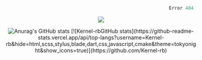 
  
```python
                                                            Error 404   :(
```

<p align="center">
  <a href="https://skillicons.dev">
    <img src="https://skillicons.dev/icons?i=py,ts,rust,java" />
  </a>
</p>

<p align="center">
  <img alt="Anurag's GitHub stats" src="https://github-readme-stats.vercel.app/api?username=Kernel-rb&show_icons=true&theme=tokyonight">
  [![Kernel-rbGitHub stats](https://github-readme-stats.vercel.app/api/top-langs?username=Kernel-rb&hide=html,scss,stylus,blade,dart,css,javascript,cmake&theme=tokyonight&show_icons=true)](https://github.com/Kernel-rb)
</p>


